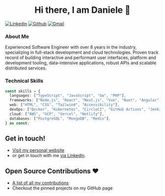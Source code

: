 <h1 align="center">Hi there, I am Daniele 👋</h1>

[![Linkedin](https://img.shields.io/badge/-LinkedIn-blue?style=flat&logo=Linkedin&logoColor=white)](https://www.linkedin.com/in/danieletortora/)
[![Github](https://img.shields.io/badge/-Github-000?style=flat&logo=Github&logoColor=white)](https://github.com/floroz)
[![Gmail](https://img.shields.io/badge/-Gmail-c14438?style=flat&logo=Gmail&logoColor=white)](mailto:contact@danieletortora.com)

### About Me

Experienced Software Engineer with over 8 years in the industry, specializing in full-stack development and cloud technologies. Proven track record of building interactive and performant user interfaces, platform and development tooling, data-intensive applications, robust APIs and scalable distributed services.

### Technical Skills

```ts
const skills = {
  languages: ["TypeScript", "JavaScript", "Go", "PHP"],
  frameworks: ["Node.js", "React", "Next.js", "Vue", "Nuxt", "Angular"],
  web: ["HTML", "CSS", "Tailwind", "Accessibility"],
  devOps: ["Docker", "Kubernetes", "CircleCI", "GitHub Actions", "Jenkins"],
  cloud: ["AWS", "GCP", "Vercel", "Netlify"],
  databases: ["PostgreSQL", "MongoDB", "Redis"],
} as const;
```

## Get in touch!

- [Visit my personal website](https://danieletortora.netlify.app/)
- or get in touch with me [via LinkedIn](https://www.linkedin.com/in/danieletortora/).

## Open Source Contributions :heart:

- [A list of all my contributions](https://github.com/floroz/floroz/blob/master/CONTRIBUTIONS.md)
- Checkout the pinned projects on my GitHub page


